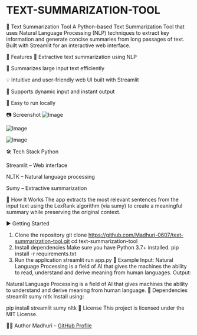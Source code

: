 # TEXT-SUMMARIZATION-TOOL

📝 Text Summarization Tool
A Python-based Text Summarization Tool that uses Natural Language Processing (NLP) techniques to extract key information and generate concise summaries from long passages of text. Built with Streamlit for an interactive web interface.

🚀 Features
🧠 Extractive text summarization using NLP

📜 Summarizes large input text efficiently

💡 Intuitive and user-friendly web UI built with Streamlit

🔁 Supports dynamic input and instant output

🎯 Easy to run locally

📷 Screenshot
![Image](https://github.com/user-attachments/assets/e9661c25-fc35-476a-b05d-377783e9b1a0)


![Image](https://github.com/user-attachments/assets/6402ba4f-5f89-4880-b2ed-6f9b9a8cb90d)


![Image](https://github.com/user-attachments/assets/be1d3ae0-6c86-4986-b853-c2dc0b3a527b)

🛠️ Tech Stack
Python

Streamlit – Web interface

NLTK – Natural language processing

Sumy – Extractive summarization

🧪 How It Works
The app extracts the most relevant sentences from the input text using the LexRank algorithm (via sumy) to create a meaningful summary while preserving the original context.

▶️ Getting Started
1. Clone the repository
git clone https://github.com/Madhuri-0607/text-summarization-tool.git
cd text-summarization-tool
2. Install dependencies
Make sure you have Python 3.7+ installed.
pip install -r requirements.txt
3. Run the application
streamlit run app.py
🧾 Example
Input:
Natural Language Processing is a field of AI that gives the machines the ability to read, understand and derive meaning from human languages.
Output:

Natural Language Processing is a field of AI that gives machines the ability to understand and derive meaning from human language.
📌 Dependencies
streamlit
sumy
nltk
Install using:

pip install streamlit sumy nltk
📄 License
This project is licensed under the MIT License.

🙋‍♀️ Author
Madhuri – [GitHub Profile](https://github.com/Madhuri-0607)
